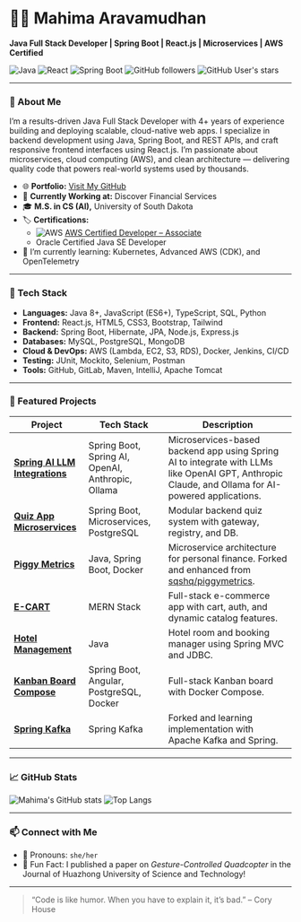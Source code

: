 # 👩‍💻 Mahima Aravamudhan

**Java Full Stack Developer | Spring Boot | React.js | Microservices | AWS Certified**

![Java](https://img.shields.io/badge/Java-Expert-blue)
![React](https://img.shields.io/badge/React-Frontend-informational)
![Spring Boot](https://img.shields.io/badge/Spring_Boot-Microservices-green)
![GitHub followers](https://img.shields.io/github/followers/AMahi1998?style=social)
![GitHub User's stars](https://img.shields.io/github/stars/AMahi1998?affiliations=OWNER%2CCOLLABORATOR)

---

### 🌟 About Me

I’m a results-driven Java Full Stack Developer with 4+ years of experience building and deploying scalable, cloud-native web apps. I specialize in backend development using Java, Spring Boot, and REST APIs, and craft responsive frontend interfaces using React.js. I’m passionate about microservices, cloud computing (AWS), and clean architecture — delivering quality code that powers real-world systems used by thousands.

- 🌐 **Portfolio:** [Visit My GitHub](https://github.com/AMahi1998)
- 💼 **Currently Working at:** Discover Financial Services
- 🎓 **M.S. in CS (AI),** University of South Dakota
- 🏷️ **Certifications:**
  - ![AWS](https://img.shields.io/badge/AWS-Developer_Associate-yellow?logo=amazonaws) [AWS Certified Developer – Associate](https://www.credly.com/badges/501b6d45-d36f-4ff2-824f-c5ea631fbc7e/public_url)
  - Oracle Certified Java SE Developer
- 🌱 I’m currently learning: Kubernetes, Advanced AWS (CDK), and OpenTelemetry

---

### 🧰 Tech Stack

- **Languages:** Java 8+, JavaScript (ES6+), TypeScript, SQL, Python  
- **Frontend:** React.js, HTML5, CSS3, Bootstrap, Tailwind  
- **Backend:** Spring Boot, Hibernate, JPA, Node.js, Express.js  
- **Databases:** MySQL, PostgreSQL, MongoDB  
- **Cloud & DevOps:** AWS (Lambda, EC2, S3, RDS), Docker, Jenkins, CI/CD  
- **Testing:** JUnit, Mockito, Selenium, Postman  
- **Tools:** GitHub, GitLab, Maven, IntelliJ, Apache Tomcat  

---

### 🚀 Featured Projects

| Project | Tech Stack | Description |
|--------|------------|-------------|
| [**Spring AI LLM Integrations**](https://github.com/AMahi1998/spring-ai-llm-integrations) | Spring Boot, Spring AI, OpenAI, Anthropic, Ollama | Microservices-based backend app using Spring AI to integrate with LLMs like OpenAI GPT, Anthropic Claude, and Ollama for AI-powered applications. |
|  [**Quiz App Microservices**](https://github.com/AMahi1998/quizApplication-microservices) | Spring Boot, Microservices, PostgreSQL | Modular backend quiz system with gateway, registry, and DB. |
| [**Piggy Metrics**](https://github.com/AMahi1998/piggymetrics) | Java, Spring Boot, Docker | Microservice architecture for personal finance. Forked and enhanced from [sqshq/piggymetrics](https://github.com/sqshq/piggymetrics). |
| [**E-CART**](https://github.com/AMahi1998/E-CART) | MERN Stack | Full-stack e-commerce app with cart, auth, and dynamic catalog features. |
| [**Hotel Management**](https://github.com/AMahi1998/hotel-management) | Java | Hotel room and booking manager using Spring MVC and JDBC. |
| [**Kanban Board Compose**](https://github.com/AMahi1998/kanban-board-compose) | Spring Boot, Angular, PostgreSQL, Docker | Full-stack Kanban board with Docker Compose. |
| [**Spring Kafka**](https://github.com/AMahi1998/spring-kafka) | Spring Kafka | Forked and learning implementation with Apache Kafka and Spring. |

---

### 📈 GitHub Stats

![Mahima's GitHub stats](https://github-readme-stats.vercel.app/api?username=AMahi1998&show_icons=true&theme=gruvbox)
![Top Langs](https://github-readme-stats.vercel.app/api/top-langs/?username=AMahi1998&hide=jupyter%20notebook&langs_count=6&layout=compact&theme=gruvbox)


---

### 📫 Connect with Me

- 💬 Pronouns: `she/her`  
- 🎯 Fun Fact: I published a paper on *Gesture-Controlled Quadcopter* in the Journal of Huazhong University of Science and Technology!

---

> “Code is like humor. When you have to explain it, it’s bad.” – Cory House



